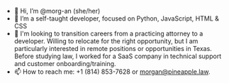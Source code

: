 - 👋 Hi, I’m @morg-an (she/her)
- 🌱 I’m a self-taught developer, focused on Python, JavaScript, HTML & CSS
- 💞️ I'm looking to transition careers from a practicing attorney to a developer. Willing to relocate for the right opportunity, but I am particularly interested in remote positions or opportunities in Texas. Before studying law, I worked for a SaaS company in technical support and customer onboarding/training.
- 📫 How to reach me: +1 (814) 853-7628 or morgan@pineapple.law. 

<!---
morg-an/morg-an is a ✨ special ✨ repository because its `README.md` (this file) appears on your GitHub profile.
You can click the Preview link to take a look at your changes.
--->
